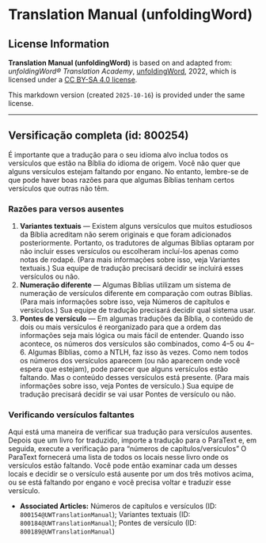 # Translation Manual (unfoldingWord)

## License Information

**Translation Manual (unfoldingWord)** is based on and adapted from: _unfoldingWord® Translation Academy_, [unfoldingWord](https://unfoldingword.org/utw), 2022, which is licensed under a [CC BY-SA 4.0 license](https://creativecommons.org/licenses/by-sa/4.0/legalcode.en).

This markdown version (created `2025-10-16`) is provided under the same license.



--------------------------------

## Versificação completa (id: 800254)

É importante que a tradução para o seu idioma alvo inclua todos os versículos que estão na Bíblia do idioma de origem. Você não quer que alguns versículos estejam faltando por engano. No entanto, lembre\-se de que pode haver boas razões para que algumas Bíblias tenham certos versículos que outras não têm.

### Razões para versos ausentes

1. **Variantes textuais** — Existem alguns versículos que muitos estudiosos da Bíblia acreditam não serem originais e que foram adicionados posteriormente. Portanto, os tradutores de algumas Bíblias optaram por não incluir esses versículos ou escolheram incluí\-los apenas como notas de rodapé. (Para mais informações sobre isso, veja Variantes textuais.) Sua equipe de tradução precisará decidir se incluirá esses versículos ou não.
2. **Numeração diferente** — Algumas Bíblias utilizam um sistema de numeração de versículos diferente em comparação com outras Bíblias. (Para mais informações sobre isso, veja Números de capítulos e versículos.) Sua equipe de tradução precisará decidir qual sistema usar.
3. **Pontes de versículo** — Em algumas traduções da Bíblia, o conteúdo de dois ou mais versículos é reorganizado para que a ordem das informações seja mais lógica ou mais fácil de entender. Quando isso acontece, os números dos versículos são combinados, como 4–5 ou 4–6\. Algumas Bíblias, como a NTLH, faz isso às vezes. Como nem todos os números dos versículos aparecem (ou não aparecem onde você espera que estejam), pode parecer que alguns versículos estão faltando. Mas o conteúdo desses versículos está presente. (Para mais informações sobre isso, veja Pontes de versículo.) Sua equipe de tradução precisará decidir se vai usar Pontes de versículo ou não.

### Verificando versículos faltantes

Aqui está uma maneira de verificar sua tradução para versículos ausentes. Depois que um livro for traduzido, importe a tradução para o ParaText e, em seguida, execute a verificação para “números de capítulos/versículos” O ParaText fornecerá uma lista de todos os locais nesse livro onde os versículos estão faltando. Você pode então examinar cada um desses locais e decidir se o versículo está ausente por um dos três motivos acima, ou se está faltando por engano e você precisa voltar e traduzir esse versículo.

* **Associated Articles:** Números de capítulos e versículos (ID: `800154@UWTranslationManual`); Variantes textuais (ID: `800184@UWTranslationManual`); Pontes de versículo (ID: `800189@UWTranslationManual`)

